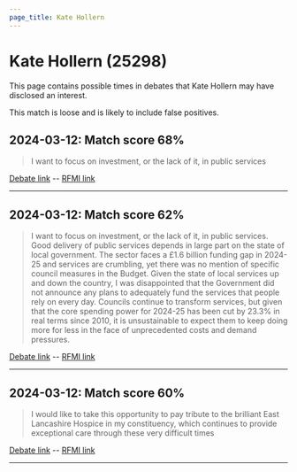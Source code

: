 ```yaml
---
page_title: Kate Hollern
---
```


# Kate Hollern  (25298)

This page contains possible times in debates that Kate Hollern may have disclosed an interest.

This match is loose and is likely to include false positives. 



## 2024-03-12: Match score 68%

>I want to focus on investment, or the lack of it, in public services

[Debate link](https://www.theyworkforyou.com/debates/?id=2024-03-12b.188.0)  --  [RFMI link](https://www.theyworkforyou.com/mp/25298/register)


---



## 2024-03-12: Match score 62%

>I want to focus on investment, or the lack of it, in public services. Good delivery of public services depends in large part on the state of local government. The sector faces a £1.6 billion funding gap in 2024-25 and services are crumbling, yet there was no mention of specific council measures in the Budget. Given the state of local services up and down the country, I was disappointed that the Government did not announce any plans to adequately fund the services that people rely on every day. Councils continue to transform services, but given that the core spending power for 2024-25 has been cut by 23.3% in real terms since 2010, it is unsustainable to expect them to keep doing more for less in the face of unprecedented costs and demand pressures.

[Debate link](https://www.theyworkforyou.com/debates/?id=2024-03-12b.188.0)  --  [RFMI link](https://www.theyworkforyou.com/mp/25298/register)


---



## 2024-03-12: Match score 60%

>I would like to take this opportunity to pay tribute to the brilliant East Lancashire Hospice in my constituency, which continues to provide exceptional care through these very difficult times

[Debate link](https://www.theyworkforyou.com/debates/?id=2024-03-12b.188.0)  --  [RFMI link](https://www.theyworkforyou.com/mp/25298/register)


---

